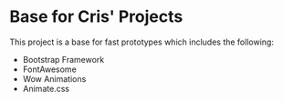 # Base for Cris' Projects

This project is a base for fast prototypes which includes the following:

- Bootstrap Framework
- FontAwesome
- Wow Animations
- Animate.css